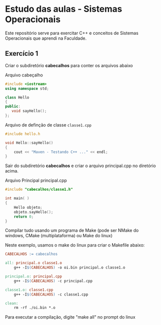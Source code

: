 # Estudo das aulas - Sistemas Operacionais
Este repositório serve para exercitar C++ e conceitos de Sistemas Operacionais que aprendi na Faculdade.

## Exercício 1 

Criar o subdiretório **cabecalhos** para conter os arquivos abaixo

Arquivo cabeçalho
```cpp
#include <iostream>
using namespace std;

class Hello 
{
public:
   void sayHello();
};
```

Arquivo de definção de classe `classe1.cpp`
```cpp
#include hello.h

void Hello::sayHello() 
{
    cout << "Maven - Testando C++ ..." << endl;
}
```

Sair do subdiretório **cabecalhos**  e criar o arquivo principal.cpp no diretório acima.

Arquivo Principal principal.cpp

```cpp
#include "cabecalhos/classe1.h"

int main( ) 
{
    Hello objeto;
    objeto.sayHello();
    return 0;
}
```

Compilar tudo usando um programa de Make (pode ser NMake do windows, CMake (multiplataforma) ou Make do linux)

Neste exemplo, usamos o make do linux para criar o Makefile abaixo:
```Makefile
CABECALHOS := cabecalhos

all: principal.o classe1.o
	g++ -I$(CABECALHOS) -o oi.bin principal.o classe1.o

principal.o: principal.cpp
	g++ -I$(CABECALHOS) -c principal.cpp

classe1.o: classe1.cpp
	g++ -I$(CABECALHOS) -c classe1.cpp

clean:
	rm -rf ./oi.bin *.o

```

Para executar a compilação, digite "make all" no prompt do linux

